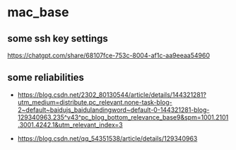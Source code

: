 # mac_base

## some ssh key settings
https://chatgpt.com/share/68107fce-753c-8004-af1c-aa9eeaa54960

## some reliabilities
- https://blog.csdn.net/2302_80130544/article/details/144321281?utm_medium=distribute.pc_relevant.none-task-blog-2~default~baidujs_baidulandingword~default-0-144321281-blog-129340963.235^v43^pc_blog_bottom_relevance_base9&spm=1001.2101.3001.4242.1&utm_relevant_index=3

- https://blog.csdn.net/qq_54351538/article/details/129340963
